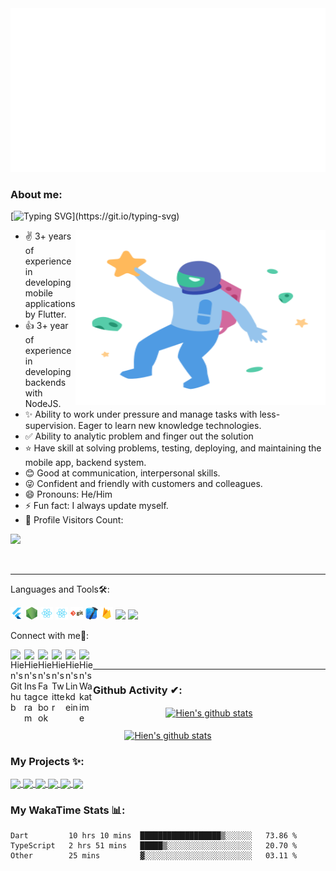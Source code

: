 <div align="center" >
  <img src="https://raw.githubusercontent.com/hienlh/hienlh/main/hien.svg">
</div>

### About me:

[![Typing SVG](https://readme-typing-svg.herokuapp.com?width=600&lines=I'm+a+full-stack+mobile+developer.;I'm+familiar+with+NodeJS%2C+Flutter+and+ReactJs.)](https://git.io/typing-svg)

<img align="right" alt="GIF" src="https://raw.githubusercontent.com/hienlh/hienlh/main/gif.svg" width="400" height="280" />

- ✌️ 3+ years of experience in developing mobile applications by Flutter.<br/>
- 👍 3+ year of experience in developing backends with NodeJS.
- ✨ Ability to work under pressure and manage tasks with less-supervision. Eager to learn new
  knowledge technologies.
- ✅ Ability to analytic problem and finger out the solution
- ⭐ Have skill at solving problems, testing, deploying, and maintaining the mobile app, backend
  system.
- 😊 Good at communication, interpersonal skills.
- 😜 Confident and friendly with customers and colleagues.
- 😄 Pronouns: He/Him
- ⚡ Fun fact: I always update myself.
- 🎢 Profile Visitors Count:

![](https://visitor-badge.glitch.me/badge?page_id=hienlh)

<br/>

---


Languages and Tools🛠:

<code><img height="20" src="https://raw.githubusercontent.com/github/explore/80688e429a7d4ef2fca1e82350fe8e3517d3494d/topics/flutter/flutter.png"></code>
<code><img height="20" src="https://raw.githubusercontent.com/github/explore/80688e429a7d4ef2fca1e82350fe8e3517d3494d/topics/nodejs/nodejs.png"></code>
<code><img height="20" src="https://raw.githubusercontent.com/github/explore/80688e429a7d4ef2fca1e82350fe8e3517d3494d/topics/react/react.png"></code>
<code><img height="20" src="https://raw.githubusercontent.com/github/explore/80688e429a7d4ef2fca1e82350fe8e3517d3494d/topics/react-native/react-native.png"></code>
<code><img height="20" src="https://raw.githubusercontent.com/github/explore/80688e429a7d4ef2fca1e82350fe8e3517d3494d/topics/git/git.png"></code>
<code><img height="20" src="https://raw.githubusercontent.com/github/explore/80688e429a7d4ef2fca1e82350fe8e3517d3494d/topics/xcode/xcode.png"></code> 
<code><img height="20" src="https://raw.githubusercontent.com/github/explore/80688e429a7d4ef2fca1e82350fe8e3517d3494d/topics/firebase/firebase.png"></code>
<code><img height="20" src="https://upload.wikimedia.org/wikipedia/commons/thumb/a/ae/Github-desktop-logo-symbol.svg/1024px-Github-desktop-logo-symbol.svg.png"></code>
<code><img height="20" src="https://upload.wikimedia.org/wikipedia/commons/thumb/9/9a/Visual_Studio_Code_1.35_icon.svg/1024px-Visual_Studio_Code_1.35_icon.svg.png"></code>


Connect with me🤝: 

<!--<a href="https://t.me/xxxxx">
  <img align="left" alt="Hien's Telegram" width="22px" src="https://web.telegram.org/img/logo_share.png" />
</a>-->

<a href="https://github.com/hienlh">
  <img align="left" alt="Hien's Github" width="22px" src="https://upload.wikimedia.org/wikipedia/commons/thumb/a/ae/Github-desktop-logo-symbol.svg/1024px-Github-desktop-logo-symbol.svg.png" />
</a>

<a href="https://instagram.com/hienlh98/">
  <img align="left" alt="Hien's Instagram" width="22px" src="https://upload.wikimedia.org/wikipedia/commons/thumb/a/a5/Instagram_icon.png/600px-Instagram_icon.png" />
</a>

<a href="https://fb.com/hierenlee">
  <img align="left" alt="Hien's Facebook" width="22px" src="https://facebookbrand.com/wp-content/uploads/2019/04/f_logo_RGB-Hex-Blue_512.png?w=512&h=512" />
</a>

<a href="https://twitter.com/HierenLee">
  <img align="left" alt="Hien's Twitter" width="22px" src="https://cdn2.iconfinder.com/data/icons/metro-uinvert-dock/256/Twitter_NEW.png" />
</a>

<a href="https://www.linkedin.com/in/hienlh/">
  <img align="left" alt="Hien's Linkdein" width="22px" src="https://cdn3.iconfinder.com/data/icons/inficons/512/linkedin.png" />
</a>

<a href="https://wakatime.com/@hienlh">
  <img align="left" alt="Hien's Wakatime" width="22px" src="https://wakatime.com/favicon.ico" />
</a>

<br/>

---

### Github Activity ✔:

<div align="center" >
  <a href="https://github.com/hienlh">
   <img align="center" src="https://github-readme-stats.vercel.app/api?username=hienlh&show_icons=true&line_height=27" alt="Hien's github stats"/>
    <br/>
    <br/>
   <img align="center" src="http://github-readme-streak-stats.herokuapp.com?user=hienlh" alt="Hien's github stats"/>
  </a>
</div>

### My Projects ✨:

<a href="https://github.com/cupizz/cupizz_app">
  <img align="center" src="https://github-readme-stats.vercel.app/api/pin/?username=cupizz&repo=cupizz_app" />
</a>

<a href="https://github.com/Ginkgo-App/ginkgo_mobile">
  <img align="center" src="https://github-readme-stats.vercel.app/api/pin/?username=Ginkgo-App&repo=ginkgo_mobile" />
</a>

<a href="https://github.com/hienlh/flutter_point_tab_bar">
 <img align="center" src="https://github-readme-stats.vercel.app/api/pin/?username=hienlh&repo=flutter_point_tab_bar" />
</a>

<a href="https://github.com/hienlh/none-contributed-alert">
 <img align="center" src="https://github-readme-stats.vercel.app/api/pin/?username=hienlh&repo=none-contributed-alert" />
</a>

<a href="https://github.com/restaurant-management/resman-web-admin-api">
 <img align="center" src="https://github-readme-stats.vercel.app/api/pin/?username=restaurant-management&repo=resman-web-admin-api" />
</a>

<a href="https://github.com/restaurant-management/resman-mobile-customer">
 <img align="center" src="https://github-readme-stats.vercel.app/api/pin/?username=restaurant-management&repo=resman-mobile-customer" />
</a>

### My WakaTime Stats 📊:

<!--START_SECTION:waka-->

```text
Dart         10 hrs 10 mins  ██████████████████▒░░░░░░   73.86 %
TypeScript   2 hrs 51 mins   █████▒░░░░░░░░░░░░░░░░░░░   20.70 %
Other        25 mins         ▓░░░░░░░░░░░░░░░░░░░░░░░░   03.11 %
```

<!--END_SECTION:waka-->


